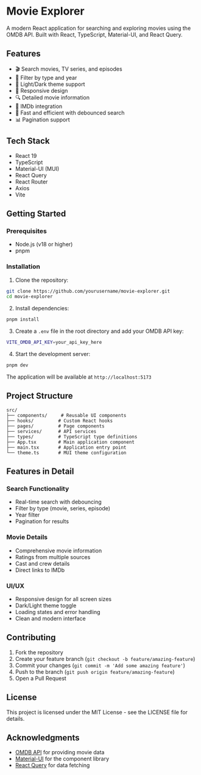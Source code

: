 # Movie Explorer

A modern React application for searching and exploring movies using the OMDB API. Built with React, TypeScript, Material-UI, and React Query.

## Features

- 🎬 Search movies, TV series, and episodes
- 🎯 Filter by type and year
- 🎨 Light/Dark theme support
- 📱 Responsive design
- 🔍 Detailed movie information
- 🔗 IMDb integration
- 🚀 Fast and efficient with debounced search
- 📊 Pagination support

## Tech Stack

- React 19
- TypeScript
- Material-UI (MUI)
- React Query
- React Router
- Axios
- Vite

## Getting Started

### Prerequisites

- Node.js (v18 or higher)
- pnpm

### Installation

1. Clone the repository:

```bash
git clone https://github.com/yourusername/movie-explorer.git
cd movie-explorer
```

2. Install dependencies:

```bash
pnpm install
```

3. Create a `.env` file in the root directory and add your OMDB API key:

```bash
VITE_OMDB_API_KEY=your_api_key_here
```

4. Start the development server:

```bash
pnpm dev
```

The application will be available at `http://localhost:5173`

## Project Structure

```
src/
├── components/     # Reusable UI components
├── hooks/         # Custom React hooks
├── pages/         # Page components
├── services/      # API services
├── types/         # TypeScript type definitions
├── App.tsx        # Main application component
├── main.tsx       # Application entry point
└── theme.ts       # MUI theme configuration
```

## Features in Detail

### Search Functionality

- Real-time search with debouncing
- Filter by type (movie, series, episode)
- Year filter
- Pagination for results

### Movie Details

- Comprehensive movie information
- Ratings from multiple sources
- Cast and crew details
- Direct links to IMDb

### UI/UX

- Responsive design for all screen sizes
- Dark/Light theme toggle
- Loading states and error handling
- Clean and modern interface

## Contributing

1. Fork the repository
2. Create your feature branch (`git checkout -b feature/amazing-feature`)
3. Commit your changes (`git commit -m 'Add some amazing feature'`)
4. Push to the branch (`git push origin feature/amazing-feature`)
5. Open a Pull Request

## License

This project is licensed under the MIT License - see the LICENSE file for details.

## Acknowledgments

- [OMDB API](http://www.omdbapi.com/) for providing movie data
- [Material-UI](https://mui.com/) for the component library
- [React Query](https://tanstack.com/query/latest) for data fetching
